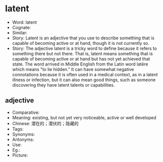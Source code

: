 # latent

- Word: latent
- Cognate: 
- Similar: 
- Story: Latent is an adjective that you use to describe something that is capable of becoming active or at hand, though it is not currently so.
- Story: The adjective latent is a tricky word to define because it refers to something there but not there. That is, latent means something that is capable of becoming active or at hand but has not yet achieved that state. The word arrived in Middle English from the Latin word latēre which means "to lie hidden." It can have somewhat negative connotations because it is often used in a medical context, as in a latent illness or infection, but it can also mean good things, such as someone discovering they have latent talents or capabilities.

## adjective

- Comparative: 
- Meaning: existing, but not yet very noticeable, active or well developed
- Chinese: 潜在的；潜伏的；隐藏的
- Tags: 
- Synonyms: 
- Antonyms: 
- Use: 
- Eg.: 
- Picture: 

